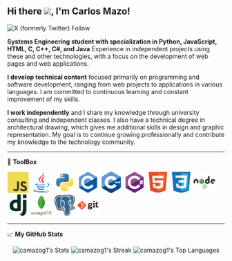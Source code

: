 ## Hi there <img src="https://raw.githubusercontent.com/MartinHeinz/MartinHeinz/master/wave.gif" width="30px">, I'm Carlos Mazo!

![X (formerly Twitter) Follow](https://img.shields.io/twitter/follow/CarlosMazoGil)

**Systems Engineering student with specialization in Python, JavaScript, HTML, C, C++, C#, and Java** Experience in independent projects using these and other technologies, with a focus on the development of web pages and web applications.

**I develop technical content** focused primarily on programming and software development, ranging from web projects to applications in various languages. I am committed to continuous learning and constant improvement of my skills.

**I work independently** and I share my knowledge through university consulting and independent classes. I also have a technical degree in architectural drawing, which gives me additional skills in design and graphic representation. My goal is to continue growing professionally and contribute my knowledge to the technology community.

---

💼 **ToolBox**


<img src="https://github.com/devicons/devicon/blob/master/icons/javascript/javascript-original.svg" alt="JavaScript Logo" width="50" height="50"> <img src="https://github.com/devicons/devicon/blob/master/icons/java/java-original.svg" alt="Java Logo" width="50" height="50"> <img src="https://github.com/devicons/devicon/blob/master/icons/python/python-original.svg" alt="Python Logo" width="50" height="50"> <img src="https://github.com/devicons/devicon/blob/master/icons/c/c-original.svg" alt="C Logo" width="50" height="50"> <img src="https://github.com/devicons/devicon/blob/master/icons/cplusplus/cplusplus-original.svg" alt="Cplusplus Logo" width="50" height="50"> <img src="https://github.com/devicons/devicon/blob/master/icons/csharp/csharp-original.svg" alt="Cshart Logo" width="50" height="50"> <img src="https://github.com/devicons/devicon/blob/master/icons/html5/html5-original.svg" alt="HTML5 Logo" width="50" height="50"> <img src="https://github.com/devicons/devicon/blob/master/icons/css3/css3-original.svg" alt="CSS3 Logo" width="50" height="50"> <img src="https://github.com/devicons/devicon/blob/master/icons/nodejs/nodejs-original-wordmark.svg" alt="Node.js Logo" width="50" height="50"> <img src="https://github.com/devicons/devicon/blob/master/icons/django/django-plain.svg" alt="Django Logo" width="50" height="50"> <img src="https://github.com/devicons/devicon/blob/master/icons/mongodb/mongodb-original-wordmark.svg" alt="MongoDB Logo" width="50" height="50"> <img src="https://github.com/devicons/devicon/blob/master/icons/postgresql/postgresql-original.svg" alt="PostGresql Logo" width="50" height="50"> <img src="https://github.com/devicons/devicon/blob/master/icons/git/git-original-wordmark.svg" alt="Git Logo" width="50" height="50"> 

---

📈 **My GitHub Stats**


<div align="center">
  
  ![camazog1's Stats](https://github-readme-stats.vercel.app/api?username=camazog1&theme=react&show_icons=true&hide_border=true&count_private=false) 
  ![camazog1's Streak](https://github-readme-streak-stats.herokuapp.com/?user=camazog1&theme=react&hide_border=true) 
  ![camazog1's Top Languages](https://github-readme-stats.vercel.app/api/top-langs/?username=camazog1&theme=react&show_icons=true&hide_border=true&layout=compact)

</div>


<!--
**camazog1/camazog1** is a ✨ _special_ ✨ repository because its `README.md` (this file) appears on your GitHub profile.

Here are some ideas to get you started:

- 🔭 I’m currently working on ...
- 🌱 I’m currently learning ...
- 👯 I’m looking to collaborate on ...
- 🤔 I’m looking for help with ...
- 💬 Ask me about ...
- 📫 How to reach me: ...
- 😄 Pronouns: ...
- ⚡ Fun fact: ...
-->
